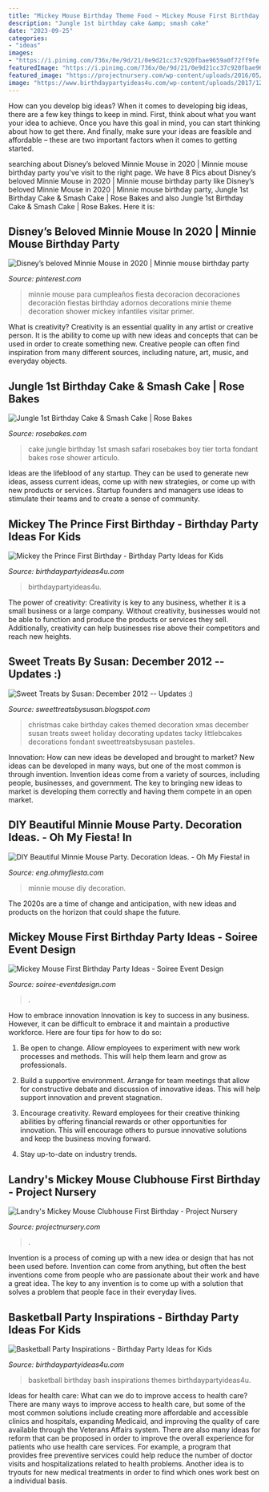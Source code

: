 ```yaml
---
title: "Mickey Mouse Birthday Theme Food ~ Mickey Mouse First Birthday Party Ideas"
description: "Jungle 1st birthday cake &amp; smash cake"
date: "2023-09-25"
categories:
- "ideas"
images:
- "https://i.pinimg.com/736x/0e/9d/21/0e9d21cc37c920fbae9659a0f72ff9fe.jpg"
featuredImage: "https://i.pinimg.com/736x/0e/9d/21/0e9d21cc37c920fbae9659a0f72ff9fe.jpg"
featured_image: "https://projectnursery.com/wp-content/uploads/2016/05/MG_7880_effect.jpg"
image: "https://www.birthdaypartyideas4u.com/wp-content/uploads/2017/12/Basketball-Birthday-Bash.png"
---
```



How can you develop big ideas?
When it comes to developing big ideas, there are a few key things to keep in mind. First, think about what you want your idea to achieve. Once you have this goal in mind, you can start thinking about how to get there. And finally, make sure your ideas are feasible and affordable – these are two important factors when it comes to getting started.

	

		
searching about Disney’s beloved Minnie Mouse in 2020 | Minnie mouse birthday party you've visit to the right page. We have 8 Pics about Disney’s beloved Minnie Mouse in 2020 | Minnie mouse birthday party like Disney’s beloved Minnie Mouse in 2020 | Minnie mouse birthday party, Jungle 1st Birthday Cake &amp; Smash Cake | Rose Bakes and also Jungle 1st Birthday Cake &amp; Smash Cake | Rose Bakes. Here it is:
		
    
## Disney’s Beloved Minnie Mouse In 2020 | Minnie Mouse Birthday Party

<img loading=lazy src="https://i.pinimg.com/736x/0e/9d/21/0e9d21cc37c920fbae9659a0f72ff9fe.jpg" onerror="this.onerror=null;this.src='https://tse3.mm.bing.net/th?id=OIP._sSPjocggp7X5CsBWsZVAAHaJ4&amp;pid=15.1';" alt="Disney’s beloved Minnie Mouse in 2020 | Minnie mouse birthday party">

_Source: pinterest.com_

>minnie mouse para cumpleaños fiesta decoracion decoraciones decoración fiestas birthday adornos decorations minie theme decoration shower mickey infantiles visitar primer. 

	

What is creativity?
Creativity is an essential quality in any artist or creative person. It is the ability to come up with new ideas and concepts that can be used in order to create something new. Creative people can often find inspiration from many different sources, including nature, art, music, and everyday objects.

    
## Jungle 1st Birthday Cake &amp; Smash Cake | Rose Bakes

<img loading=lazy src="https://rosebakes.com/wp-content/uploads/2014/12/Jungle-1st-Birthday-Cake-1.jpg" onerror="this.onerror=null;this.src='https://tse3.mm.bing.net/th?id=OIP.4lA4WXjYG48XPn5jJZlkPwHaKA&amp;pid=15.1';" alt="Jungle 1st Birthday Cake &amp; Smash Cake | Rose Bakes">

_Source: rosebakes.com_

>cake jungle birthday 1st smash safari rosebakes boy tier torta fondant bakes rose shower artículo. 

	

Ideas are the lifeblood of any startup. They can be used to generate new ideas, assess current ideas, come up with new strategies, or come up with new products or services. Startup founders and managers use ideas to stimulate their teams and to create a sense of community.

    
## Mickey The Prince First Birthday - Birthday Party Ideas For Kids

<img loading=lazy src="https://birthdaypartyideas4u.com/wp-content/uploads/2018/10/Royal-Blue-and-Gold-Mickey-Mouse-Prince-Party.jpg" onerror="this.onerror=null;this.src='https://tse3.mm.bing.net/th?id=OIP.XLFHxS6uUxdcsxsuYNLXggHaK1&amp;pid=15.1';" alt="Mickey the Prince First Birthday - Birthday Party Ideas for Kids">

_Source: birthdaypartyideas4u.com_

>birthdaypartyideas4u. 

	

The power of creativity:
Creativity is key to any business, whether it is a small business or a large company. Without creativity, businesses would not be able to function and produce the products or services they sell. Additionally, creativity can help businesses rise above their competitors and reach new heights.

    
## Sweet Treats By Susan: December 2012 -- Updates :)

<img loading=lazy src="http://2.bp.blogspot.com/-80IMsOj44YU/Ubkq9VKBQaI/AAAAAAAABC0/h94sY0UCer8/s1600/christmas+birthday+cake.jpg" onerror="this.onerror=null;this.src='https://tse2.mm.bing.net/th?id=OIP.4ZjmIj7Z9mHDUGE-D79wbAHaHp&amp;pid=15.1';" alt="Sweet Treats by Susan: December 2012 -- Updates :)">

_Source: sweettreatsbysusan.blogspot.com_

>christmas cake birthday cakes themed decoration xmas december susan treats sweet holiday decorating updates tacky littlebcakes decorations fondant sweettreatsbysusan pasteles. 

	

Innovation: How can new ideas be developed and brought to market?
New ideas can be developed in many ways, but one of the most common is through invention. Invention ideas come from a variety of sources, including people, businesses, and government. The key to bringing new ideas to market is developing them correctly and having them compete in an open market.

    
## DIY Beautiful Minnie Mouse Party. Decoration Ideas. - Oh My Fiesta! In

<img loading=lazy src="http://4.bp.blogspot.com/-jARFpH968yI/Uuf_jAaNN7I/AAAAAAACLm4/SL9m3zrDXeU/s1600/fiesta-minnie.jpg" onerror="this.onerror=null;this.src='https://tse1.mm.bing.net/th?id=OIP.HKkRbHwrUbmSvH7RJSxv_gHaJ4&amp;pid=15.1';" alt="DIY Beautiful Minnie Mouse Party. Decoration Ideas. - Oh My Fiesta! in">

_Source: eng.ohmyfiesta.com_

>minnie mouse diy decoration. 

	

The 2020s are a time of change and anticipation, with new ideas and products on the horizon that could shape the future.

    
## Mickey Mouse First Birthday Party Ideas - Soiree Event Design

<img loading=lazy src="http://soiree-eventdesign.com/wp-content/uploads/2017/03/Mickey-Mouse-first-birthday-party-dessert-table.jpg" onerror="this.onerror=null;this.src='https://tse4.mm.bing.net/th?id=OIP.6MtbeV306ES-Ovwd69yDEAHaLY&amp;pid=15.1';" alt="Mickey Mouse First Birthday Party Ideas - Soiree Event Design">

_Source: soiree-eventdesign.com_

>. 

	

How to embrace innovation
Innovation is key to success in any business. However, it can be difficult to embrace it and maintain a productive workforce. Here are four tips for how to do so:
1) Be open to change. Allow employees to experiment with new work processes and methods. This will help them learn and grow as professionals.

2) Build a supportive environment. Arrange for team meetings that allow for constructive debate and discussion of innovative ideas. This will help support innovation and prevent stagnation.

3) Encourage creativity. Reward employees for their creative thinking abilities by offering financial rewards or other opportunities for innovation. This will encourage others to pursue innovative solutions and keep the business moving forward.

4) Stay up-to-date on industry trends.

    
## Landry&#039;s Mickey Mouse Clubhouse First Birthday - Project Nursery

<img loading=lazy src="https://projectnursery.com/wp-content/uploads/2016/05/MG_7880_effect.jpg" onerror="this.onerror=null;this.src='https://tse2.mm.bing.net/th?id=OIP.evrXych7JsKpltWMSxdoVgHaLV&amp;pid=15.1';" alt="Landry&#039;s Mickey Mouse Clubhouse First Birthday - Project Nursery">

_Source: projectnursery.com_

>. 

	

Invention is a process of coming up with a new idea or design that has not been used before. Invention can come from anything, but often the best inventions come from people who are passionate about their work and have a great idea. The key to any invention is to come up with a solution that solves a problem that people face in their everyday lives.

    
## Basketball Party Inspirations - Birthday Party Ideas For Kids

<img loading=lazy src="https://www.birthdaypartyideas4u.com/wp-content/uploads/2017/12/Basketball-Birthday-Bash.png" onerror="this.onerror=null;this.src='https://tse4.mm.bing.net/th?id=OIP.pKQQK4RlMnPDoQW2mUGP0gHaLZ&amp;pid=15.1';" alt="Basketball Party Inspirations - Birthday Party Ideas for Kids">

_Source: birthdaypartyideas4u.com_

>basketball birthday bash inspirations themes birthdaypartyideas4u. 

	

Ideas for health care: What can we do to improve access to health care?
There are many ways to improve access to health care, but some of the most common solutions include creating more affordable and accessible clinics and hospitals, expanding Medicaid, and improving the quality of care available through the Veterans Affairs system. There are also many ideas for reform that can be proposed in order to improve the overall experience for patients who use health care services. For example, a program that provides free preventive services could help reduce the number of doctor visits and hospitalizations related to health problems. Another idea is to tryouts for new medical treatments in order to find which ones work best on a individual basis.

